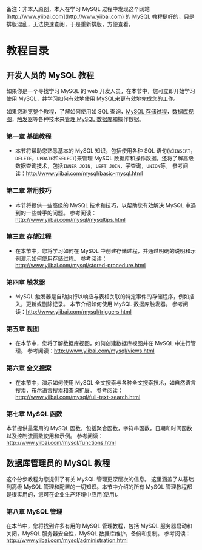 备注：非本人原创，本人在学习 MySQL 过程中发现这个网站 [http://www.yiibai.com](http://www.yiibai.com) 的 MySQL 教程挺好的，只是排版混乱，无法快速查阅，于是重新排版，方便查看。

# 教程目录

## 开发人员的 MySQL 教程

如果你是一个寻找学习 MySQL 的 web 开发人员，在本节中，您可立即开始学习使用 MySQL，并学习如何有效地使用 MySQL来更有效地完成您的工作。

如果您浏览整个教程，了解如何使用如 SQL 查询，[MySQL 存储过程](http://www.yiibai.com/mysql/stored-procedure.html)，[数据库视图](http://www.yiibai.com/mysql/views.html)，[触发器](http://www.yiibai.com/mysql/triggers.html)等各种技术来[管理 MySQL 数据库](http://www.yiibai.com/mysql/create-drop-database.html)和操作数据。

### 第一章 基础教程

- 本节将帮助您熟悉基本的 MySQL 知识，包括使用各种 SQL 语句(如`INSERT`，`DELETE`，`UPDATE`和`SELECT`)来管理 MySQL 数据库和操作数据。还将了解高级数据查询技术，包括`INNER JOIN`，`LEFT JOIN`，子查询，`UNION`等。
  参考阅读：<http://www.yiibai.com/mysql/basic-mysql.html>

### 第二章 常用技巧

- 本节将提供一些高级的 MySQL 技术和技巧，以帮助您有效解决 MySQL 中遇到的一些棘手的问题。
  参考阅读：<http://www.yiibai.com/mysql/mysqltips.html>

### 第三章 存储过程

- 在本节中，您将学习如何在 MySQL 中创建存储过程，并通过明确的说明和示例演示如何使用存储过程。
  参考阅读：<http://www.yiibai.com/mysql/stored-procedure.html>

### 第四章 触发器

- MySQL 触发器是自动执行以响应与表相关联的特定事件的存储程序，例如插入，更新或删除记录。 本节介绍如何使用 MySQL 数据库触发器。
  参考阅读：<http://www.yiibai.com/mysql/triggers.html>

### 第五章 视图

- 在本节中，您将了解数据库视图，如何创建数据库视图并在 MySQL 中进行管理。
  参考阅读：<http://www.yiibai.com/mysql/views.html>

### 第六章 全文搜索

- 在本节中，演示如何使用 MySQL 全文搜索与各种全文搜索技术，如自然语言搜索，布尔语言搜索和查询扩展。
  参考阅读：<http://www.yiibai.com/mysql/full-text-search.html>

### 第七章 MySQL 函数

本节提供最常用的 MySQL 函数，包括聚合函数，字符串函数，日期和时间函数以及控制流函数使用和示例。
参考阅读：<http://www.yiibai.com/mysql/functions.html>

## 数据库管理员的 MySQL 教程

这个分步教程为您提供了有关 MySQL 管理更深层次的信息。
这里涵盖了从基础到高级 MySQL 管理和配置的一切知识。本节中介绍的所有 MySQL 管理教程都是很实用的，您可在企业生产环境中应用(使用)。

### 第八章 MySQL 管理

在本节中，您将找到许多有用的 MySQL 管理教程，包括 MySQL 服务器启动和关闭，MySQL 服务器安全性，MySQL 数据库维护，备份和复制。
参考阅读：<http://www.yiibai.com/mysql/administration.html>
